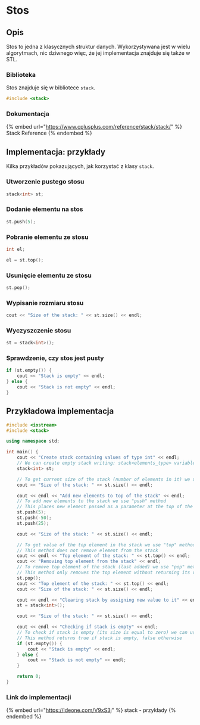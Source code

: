 # Stos

## Opis

Stos to jedna z klasycznych struktur danych. 
Wykorzystywana jest w wielu algorytmach, nic dziwnego więc, że jej implementacja znajduje się także w STL.

### Biblioteka

Stos znajduje się w bibliotece `stack`.

```cpp
#include <stack>
```

### Dokumentacja

{% embed url="https://www.cplusplus.com/reference/stack/stack/" %}
Stack Reference
{% endembed %}

## Implementacja: przykłady

Kilka przykładów pokazujących, jak korzystać z klasy `stack`.

### Utworzenie pustego stosu

```cpp
stack<int> st;
```

### Dodanie elementu na stos

```cpp
st.push(5);
```

### Pobranie elementu ze stosu

```cpp
int el;

el = st.top();
```

### Usunięcie elementu ze stosu

```cpp
st.pop();
```

### Wypisanie rozmiaru stosu

```cpp
cout << "Size of the stack: " << st.size() << endl;
```

### Wyczyszczenie stosu

```cpp
st = stack<int>();
```

### Sprawdzenie, czy stos jest pusty

```cpp
if (st.empty()) {
    cout << "Stack is empty" << endl;
} else {
    cout << "Stack is not empty" << endl;
}
```

## Przykładowa implementacja

```cpp
#include <iostream>
#include <stack>

using namespace std;

int main() {
    cout << "Create stack containing values of type int" << endl;
    // We can create empty stack writing: stack<elements_type> variable_name;
    stack<int> st;

    // To get current size of the stack (number of elements in it) we use "size" method
    cout << "Size of the stack: " << st.size() << endl;

    cout << endl << "Add new elements to top of the stack" << endl;
    // To add new elements to the stack we use "push" method
    // This places new element passed as a parameter at the top of the stack
    st.push(5);
    st.push(-50);
    st.push(25);

    cout << "Size of the stack: " << st.size() << endl;

    // To get value of the top element in the stack we use "top" method
    // This method does not remove element from the stack
    cout << endl << "Top element of the stack: " << st.top() << endl;
    cout << "Removing top element from the stack" << endl;
    // To remove top element of the stack (last added) we use "pop" method
    // This method only removes the top element without returning its value
    st.pop();
    cout << "Top element of the stack: " << st.top() << endl;
    cout << "Size of the stack: " << st.size() << endl;

    cout << endl << "Clearing stack by assigning new value to it" << endl;
    st = stack<int>();

    cout << "Size of the stack: " << st.size() << endl;

    cout << endl << "Checking if stack is empty" << endl;
    // To check if stack is empty (its size is equal to zero) we can use "empty" method
    // This method returns true if stack is empty, false otherwise
    if (st.empty()) {
        cout << "Stack is empty" << endl;
    } else {
        cout << "Stack is not empty" << endl;
    }

    return 0;
}
```

### Link do implementacji

{% embed url="https://ideone.com/V9xS3j" %}
stack - przykłady
{% endembed %}
